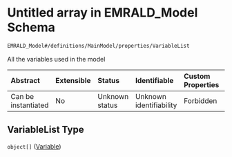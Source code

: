 # Untitled array in EMRALD\_Model Schema

```txt
EMRALD_Model#/definitions/MainModel/properties/VariableList
```

All the variables used in the model

| Abstract            | Extensible | Status         | Identifiable            | Custom Properties | Additional Properties | Access Restrictions | Defined In                                                                                          |
| :------------------ | :--------- | :------------- | :---------------------- | :---------------- | :-------------------- | :------------------ | :-------------------------------------------------------------------------------------------------- |
| Can be instantiated | No         | Unknown status | Unknown identifiability | Forbidden         | Allowed               | none                | [EMRALD\_JsonSchemaV3\_0.json\*](../../../../out/EMRALD_JsonSchemaV3_0.json "open original schema") |

## VariableList Type

`object[]` ([Variable](emrald_jsonschemav3_0-definitions-variable.md))
